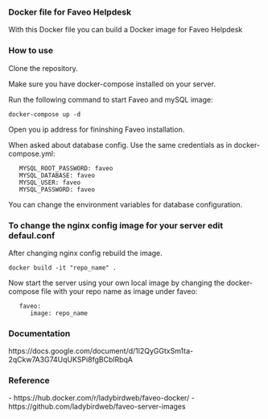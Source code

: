 <h3>Docker file for Faveo Helpdesk</h3>

With this Docker file you can build a Docker image for Faveo Helpdesk

<h3>How to use</h3>

Clone the repository. 

Make sure you have docker-compose installed on your server. 

Run the following command to start Faveo and mySQL image:

<code>docker-compose up -d</code>

Open you ip address for fininshing Faveo installation.

When asked about database config. Use the same credentials as in docker-compose.yml:

       MYSQL_ROOT_PASSWORD: faveo
       MYSQL_DATABASE: faveo
       MYSQL_USER: faveo
       MYSQL_PASSWORD: faveo

You can change the environment variables for database configuration.

<h3>To change the nginx config image for your server edit defaul.conf</h3>

After changing nginx config rebuild the image.

<code>docker build -it "repo_name" .</code>

Now start the server using your own local image by changing the docker-compose file with your repo name as image under faveo:

       faveo:
          image: repo_name

<h3>Documentation</h3>
https://docs.google.com/document/d/1l2QyGGtxSm1ta-2qCkw7A3G74UqUKSPi8fgBCblRbqA


<h3>Reference</h3>
- https://hub.docker.com/r/ladybirdweb/faveo-docker/
- https://github.com/ladybirdweb/faveo-server-images
